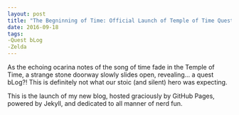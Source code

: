 ```yaml
---
layout: post
title: "The Begninning of Time: Official Launch of Temple of Time Quest bLog"
date: 2016-09-18
tags:
-Quest bLog
-Zelda
---
```

As the echoing ocarina notes of the song of time fade in the Temple of Time, a strange stone doorway slowly slides open, revealing... a quest bLog?! This is definitely not what our stoic (and silent) hero was expecting.

This is the launch of my new blog, hosted graciously by GitHub Pages, powered by Jekyll, and dedicated to all manner of nerd fun.
